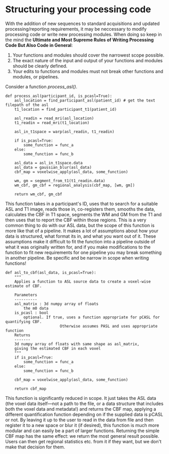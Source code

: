 # Structuring your processing code

With the addition of new sequences to standard acquisitions and updated processing/reporting requirements, it may be neccessary to modify processing code or write new processing modules. When doing so keep in the mind the **Ultimate and Most Supreme Rules of Writing Processing Code But Also Code in General**:

 1. Your functions and modules should cover the narrowest scope possible.
 2. The exact nature of the input and output of your functions and modules should be clearly defined.
 3. Your edits to functions and modules must not break other functions and modules, or pipelines. 

Consider a function *process_asl()*. 

	def process_asl(participant_id, is_pcasl=True):
		asl_location = find_participant_asl(patient_id) # get the text filepath of the asl
		t1_location = find_participant_t1(patient_id)
		
		asl_readin = read_mri(asl_location)
		t1_readin = read_mri(t1_location)

		asl_in_t1space = warp(asl_readin, t1_readin)
		
		if is_pcasl=True:
			some_function = func_a
		else:
			some_function = func_b
		
		asl_data = asl_in_t1space.data
		asl_data = gaussian_blur(asl_data)
		cbf_map = voxelwise_apply(asl_data, some_function)
		
		wm, gm = segment_from_t1(t1_readin.data)
		wm_cbf, gm_cbf = regional_analysis(cbf_map, [wm, gm])

		return wm_cbf, gm_cbf

This function takes in a participant's ID, uses that to search for a suitable ASL and T1 image, reads those in, co-registers them, smooths the data, calculates the CBF in T1 space, segments the WM and GM from the T1 and then uses that to report the CBF within those regions. This is a very common thing to do with our ASL data, but the scope of this function is more like that of a pipeline. It makes a lot of assumptions about how your data is structured, what format its in, and what you want out of it. These assumptions make it difficult to fit the function into a pipeline outside of what it was originally written for, and if you make modifications to the function to fit new requirements for one pipeline you may break something in another pipeline. Be specific and be narrow in scope when writing functions!
	
	def asl_to_cbf(asl_data, is_pcasl=True):
	    """
	    Applies a function to ASL source data to create a voxel-wise estimate of CBF.

	    Parameters
	    ----------
	    asl_matrix : 3d numpy array of floats
	        the m0 data
	    is_pcasl : bool
	        optional. If true, uses a function appropriate for pCASL for quantifying CBF. 
					        Otherwise assumes PASL and uses appropriate function
	    Returns
	    -------
	    3d numpy array of floats with same shape as asl_matrix,
	    giving the estimated CBF in each voxel
	    """
		if is_pcasl=True:
			some_function = func_a
		else:
			some_function = func_b
			
		cbf_map = voxelwise_apply(asl_data, some_function)

		return cbf_map

This function is significantly  reduced in scope. It just takes the ASL data (the voxel data itself—not a path to the file, or a data structure that includes both the voxel data and metadata!) and returns the CBF map, applying a different quantification function depending on if the supplied data is pCASL or not. By leaving it up to the user to read in the data from file and then register it to a new space or blur it (if desired),  this function is much more modular and can easily be a part of larger functions. Returning the simple CBF map has the same effect: we return the most general result possible. Users can then get regional statistics etc. from it if they want, but we don't make that decision for them.